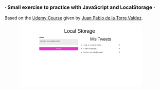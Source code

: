 ### · Small exercise to practice with JavaScript and LocalStorage ·

Based on the [Udemy Course](https://www.udemy.com/course/javascript-moderno-guia-definitiva-construye-10-proyectos) given by [Juan Pablo de la Torre Valdez](https://twitter.com/JuanDevWP).

<div align="center">
       <img src="./assets/images/udemy.png" width="400px"</img> 
</div>
